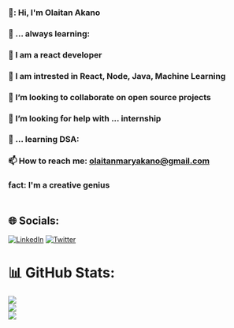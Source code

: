 ### 💫: Hi, I'm Olaitan Akano
### 🌱 ... always learning:
### 👯 I am a react developer
### 👯 I am intrested in React, Node, Java, Machine Learning
### 👯 I’m looking to collaborate on open source projects
### 🤔 I’m looking for help with ... internship
### 🌱 ... learning DSA:
### 📫 How to reach me: olaitanmaryakano@gmail.com
### fact: I'm a creative genius<br><br>


## 🌐 Socials:
[![LinkedIn](https://img.shields.io/badge/LinkedIn-%230077B5.svg?logo=linkedin&logoColor=white)](https://linkedin.com/in/https://www.linkedin.com/in/olaitan-akano-3488651a2/) [![Twitter](https://img.shields.io/badge/Twitter-%231DA1F2.svg?logo=Twitter&logoColor=white)](https://twitter.com/Olaitan_CG) 


# 📊 GitHub Stats:
![](https://github-readme-stats.vercel.app/api?username=moa-mel&theme=dark&hide_border=false&include_all_commits=true&count_private=true)<br/>
![](https://github-readme-streak-stats.herokuapp.com/?user=moa-mel&theme=dark&hide_border=false)<br/>
![](https://github-readme-stats.vercel.app/api/top-langs/?username=moa-mel&theme=dark&hide_border=false&include_all_commits=true&count_private=true&layout=compact)


